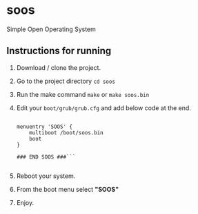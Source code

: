 # soos
Simple Open Operating System

## Instructions for running

 1. Download / clone the project.
 2. Go to the project directory `cd soos`
 3. Run the make command `make` or `make soos.bin`
 4. Edit your `boot/grub/grub.cfg` and add below code at the end.
 
    ```### BEGINE SOOS ###
    
    menuentry 'SOOS' {
        multiboot /boot/soos.bin
        boot
    }
    
    ### END SOOS ###```
 
 5. Reboot your system.
 6. From the boot menu select **"SOOS"**
 7. Enjoy.
